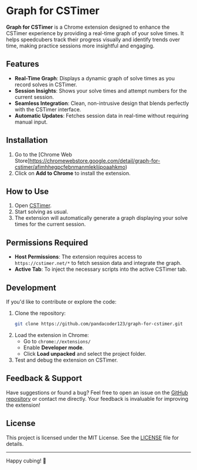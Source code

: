 # Graph for CSTimer

**Graph for CSTimer** is a Chrome extension designed to enhance the CSTimer experience by providing a real-time graph of your solve times. It helps speedcubers track their progress visually and identify trends over time, making practice sessions more insightful and engaging.

## Features

- **Real-Time Graph**: Displays a dynamic graph of solve times as you record solves in CSTimer.
- **Session Insights**: Shows your solve times and attempt numbers for the current session.
- **Seamless Integration**: Clean, non-intrusive design that blends perfectly with the CSTimer interface.
- **Automatic Updates**: Fetches session data in real-time without requiring manual input.

## Installation

1. Go to the [Chrome Web Store]https://chromewebstore.google.com/detail/graph-for-cstimer/afimhhegpcfebnmanmlekljjpoaahkmo)
2. Click on **Add to Chrome** to install the extension.

## How to Use

1. Open [CSTimer](https://cstimer.net/).
2. Start solving as usual.
3. The extension will automatically generate a graph displaying your solve times for the current session.

## Permissions Required

- **Host Permissions**: The extension requires access to `https://cstimer.net/*` to fetch session data and integrate the graph.
- **Active Tab**: To inject the necessary scripts into the active CSTimer tab.

## Development

If you'd like to contribute or explore the code:

1. Clone the repository:
   ```bash
   git clone https://github.com/pandacoder123/graph-for-cstimer.git
   ```
2. Load the extension in Chrome:
   - Go to `chrome://extensions/`
   - Enable **Developer mode**.
   - Click **Load unpacked** and select the project folder.
3. Test and debug the extension on CSTimer.

## Feedback & Support

Have suggestions or found a bug? Feel free to open an issue on the [GitHub repository](https://github.com/pandacoder123/graph-for-cstimer) or contact me directly. Your feedback is invaluable for improving the extension!

## License

This project is licensed under the MIT License. See the [LICENSE](LICENSE) file for details.

---

Happy cubing! 🚀
